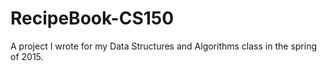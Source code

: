 # RecipeBook-CS150
A project I wrote for my Data Structures and Algorithms class in the spring of 2015.
